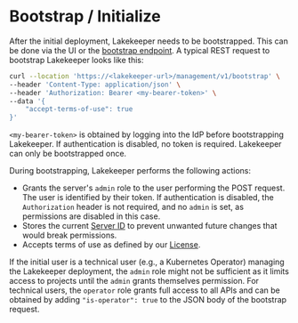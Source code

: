 # Bootstrap / Initialize
After the initial deployment, Lakekeeper needs to be bootstrapped. This can be done via the UI or the [bootstrap endpoint](todo). A typical REST request to bootstrap Lakekeeper looks like this:

```bash
curl --location 'https://<lakekeeper-url>/management/v1/bootstrap' \
--header 'Content-Type: application/json' \
--header 'Authorization: Bearer <my-bearer-token>' \
--data '{
    "accept-terms-of-use": true
}'
```

`<my-bearer-token>` is obtained by logging into the IdP before bootstrapping Lakekeeper. If authentication is disabled, no token is required. Lakekeeper can only be bootstrapped once.

During bootstrapping, Lakekeeper performs the following actions:

* Grants the server's `admin` role to the user performing the POST request. The user is identified by their token. If authentication is disabled, the `Authorization` header is not required, and no `admin` is set, as permissions are disabled in this case.
* Stores the current [Server ID](./concepts.md#server) to prevent unwanted future changes that would break permissions.
* Accepts terms of use as defined by our [License](../../about/license.md).

If the initial user is a technical user (e.g., a Kubernetes Operator) managing the Lakekeeper deployment, the `admin` role might not be sufficient as it limits access to projects until the `admin` grants themselves permission. For technical users, the `operator` role grants full access to all APIs and can be obtained by adding `"is-operator": true` to the JSON body of the bootstrap request.
